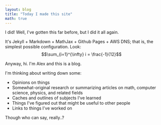 ```yaml
---
layout: blog
title: "Today I made this site"
math: true
---
```


I did! Well, I've gotten this far before, but I did it all again.

It's Jekyll + Markdown + MathJax + Github Pages + AWS DNS; that is, the simplest possible configuration. Look: $$\sum_{i=1}^{\infty} i = \frac{-1}{12}$$

Anyway, hi. I'm Alex and this is a blog.

I'm thinking about writing down some:

* Opinions on things
* Somewhat-original research or summarizing articles on math, computer science, physics, and related fields
* Caches and outlines of subjects I've learned
* Things I've figured out that might be useful to other people
* Links to things I've worked on

Though who can say, really..?
